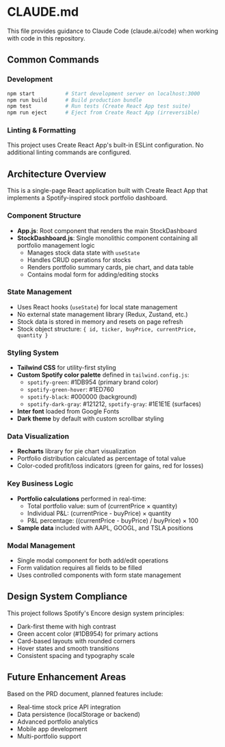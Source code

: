 # CLAUDE.md

This file provides guidance to Claude Code (claude.ai/code) when working with code in this repository.

## Common Commands

### Development
```bash
npm start          # Start development server on localhost:3000
npm run build      # Build production bundle
npm test           # Run tests (Create React App test suite)
npm run eject      # Eject from Create React App (irreversible)
```

### Linting & Formatting
This project uses Create React App's built-in ESLint configuration. No additional linting commands are configured.

## Architecture Overview

This is a single-page React application built with Create React App that implements a Spotify-inspired stock portfolio dashboard.

### Component Structure
- **App.js**: Root component that renders the main StockDashboard
- **StockDashboard.js**: Single monolithic component containing all portfolio management logic
  - Manages stock data state with `useState`
  - Handles CRUD operations for stocks
  - Renders portfolio summary cards, pie chart, and data table
  - Contains modal form for adding/editing stocks

### State Management
- Uses React hooks (`useState`) for local state management
- No external state management library (Redux, Zustand, etc.)
- Stock data is stored in memory and resets on page refresh
- Stock object structure: `{ id, ticker, buyPrice, currentPrice, quantity }`

### Styling System
- **Tailwind CSS** for utility-first styling
- **Custom Spotify color palette** defined in `tailwind.config.js`:
  - `spotify-green`: #1DB954 (primary brand color)
  - `spotify-green-hover`: #1ED760
  - `spotify-black`: #000000 (background)
  - `spotify-dark-gray`: #121212, `spotify-gray`: #1E1E1E (surfaces)
- **Inter font** loaded from Google Fonts
- **Dark theme** by default with custom scrollbar styling

### Data Visualization
- **Recharts** library for pie chart visualization
- Portfolio distribution calculated as percentage of total value
- Color-coded profit/loss indicators (green for gains, red for losses)

### Key Business Logic
- **Portfolio calculations** performed in real-time:
  - Total portfolio value: sum of (currentPrice × quantity)
  - Individual P&L: (currentPrice - buyPrice) × quantity
  - P&L percentage: ((currentPrice - buyPrice) / buyPrice) × 100
- **Sample data** included with AAPL, GOOGL, and TSLA positions

### Modal Management
- Single modal component for both add/edit operations
- Form validation requires all fields to be filled
- Uses controlled components with form state management

## Design System Compliance

This project follows Spotify's Encore design system principles:
- Dark-first theme with high contrast
- Green accent color (#1DB954) for primary actions
- Card-based layouts with rounded corners
- Hover states and smooth transitions
- Consistent spacing and typography scale

## Future Enhancement Areas

Based on the PRD document, planned features include:
- Real-time stock price API integration
- Data persistence (localStorage or backend)
- Advanced portfolio analytics
- Mobile app development
- Multi-portfolio support